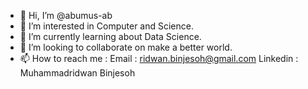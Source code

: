- 👋 Hi, I’m @abumus-ab
- 👀 I’m interested in Computer and Science.
- 🌱 I’m currently learning about Data Science.
- 💞️ I’m looking to collaborate on make a better world.
- 📫 How to reach me : 
  Email : ridwan.binjesoh@gmail.com
  Linkedin : Muhammadridwan Binjesoh

<!---
abumus-ab/abumus-ab is a ✨ special ✨ repository because its `README.md` (this file) appears on your GitHub profile.
You can click the Preview link to take a look at your changes.
--->
